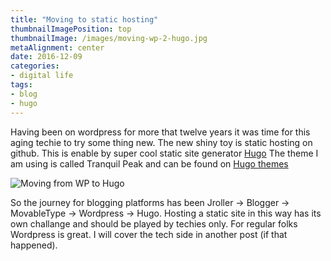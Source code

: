 ```yaml
---
title: "Moving to static hosting"
thumbnailImagePosition: top
thumbnailImage: /images/moving-wp-2-hugo.jpg
metaAlignment: center
date: 2016-12-09
categories:
- digital life
tags:
- blog
- hugo
---
```


Having been on wordpress for more that twelve years it was time for this aging techie to try some thing new. The new shiny toy is static hosting on github. This is enable by super cool static site generator [Hugo](https://gohugo.io) The theme I am using is called Tranquil Peak and can be found on [Hugo themes](https://themes.gohugo.io)<!--more-->

![](/images/moving-wp-2-hugo.jpg  "Moving from WP to Hugo")

So the journey for blogging platforms  has been Jroller -> Blogger -> MovableType -> Wordpress -> Hugo. Hosting a static site in this way has its own challange and should be played by techies only. For regular folks Wordpress is great. I will cover the tech side in another post (if that happened). 

